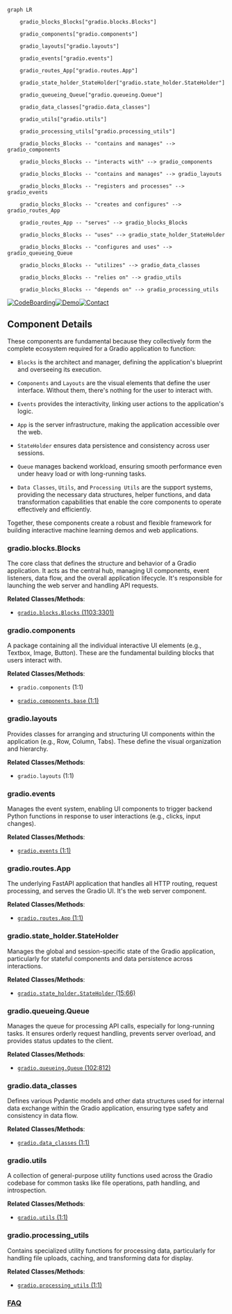 ```mermaid

graph LR

    gradio_blocks_Blocks["gradio.blocks.Blocks"]

    gradio_components["gradio.components"]

    gradio_layouts["gradio.layouts"]

    gradio_events["gradio.events"]

    gradio_routes_App["gradio.routes.App"]

    gradio_state_holder_StateHolder["gradio.state_holder.StateHolder"]

    gradio_queueing_Queue["gradio.queueing.Queue"]

    gradio_data_classes["gradio.data_classes"]

    gradio_utils["gradio.utils"]

    gradio_processing_utils["gradio.processing_utils"]

    gradio_blocks_Blocks -- "contains and manages" --> gradio_components

    gradio_blocks_Blocks -- "interacts with" --> gradio_components

    gradio_blocks_Blocks -- "contains and manages" --> gradio_layouts

    gradio_blocks_Blocks -- "registers and processes" --> gradio_events

    gradio_blocks_Blocks -- "creates and configures" --> gradio_routes_App

    gradio_routes_App -- "serves" --> gradio_blocks_Blocks

    gradio_blocks_Blocks -- "uses" --> gradio_state_holder_StateHolder

    gradio_blocks_Blocks -- "configures and uses" --> gradio_queueing_Queue

    gradio_blocks_Blocks -- "utilizes" --> gradio_data_classes

    gradio_blocks_Blocks -- "relies on" --> gradio_utils

    gradio_blocks_Blocks -- "depends on" --> gradio_processing_utils

```

[![CodeBoarding](https://img.shields.io/badge/Generated%20by-CodeBoarding-9cf?style=flat-square)](https://github.com/CodeBoarding/GeneratedOnBoardings)[![Demo](https://img.shields.io/badge/Try%20our-Demo-blue?style=flat-square)](https://www.codeboarding.org/demo)[![Contact](https://img.shields.io/badge/Contact%20us%20-%20contact@codeboarding.org-lightgrey?style=flat-square)](mailto:contact@codeboarding.org)



## Component Details



These components are fundamental because they collectively form the complete ecosystem required for a Gradio application to function:



*   `Blocks` is the architect and manager, defining the application's blueprint and overseeing its execution.

*   `Components` and `Layouts` are the visual elements that define the user interface. Without them, there's nothing for the user to interact with.

*   `Events` provides the interactivity, linking user actions to the application's logic.

*   `App` is the server infrastructure, making the application accessible over the web.

*   `StateHolder` ensures data persistence and consistency across user sessions.

*   `Queue` manages backend workload, ensuring smooth performance even under heavy load or with long-running tasks.

*   `Data Classes`, `Utils`, and `Processing Utils` are the support systems, providing the necessary data structures, helper functions, and data transformation capabilities that enable the core components to operate effectively and efficiently.



Together, these components create a robust and flexible framework for building interactive machine learning demos and web applications.



### gradio.blocks.Blocks

The core class that defines the structure and behavior of a Gradio application. It acts as the central hub, managing UI components, event listeners, data flow, and the overall application lifecycle. It's responsible for launching the web server and handling API requests.





**Related Classes/Methods**:



- <a href="https://github.com/gradio-app/gradio/blob/master/gradio/blocks.py#L1103-L3301" target="_blank" rel="noopener noreferrer">`gradio.blocks.Blocks` (1103:3301)</a>





### gradio.components

A package containing all the individual interactive UI elements (e.g., Textbox, Image, Button). These are the fundamental building blocks that users interact with.





**Related Classes/Methods**:



- `gradio.components` (1:1)

- <a href="https://github.com/gradio-app/gradio/blob/master/gradio/components/base.py#L1-L1" target="_blank" rel="noopener noreferrer">`gradio.components.base` (1:1)</a>





### gradio.layouts

Provides classes for arranging and structuring UI components within the application (e.g., Row, Column, Tabs). These define the visual organization and hierarchy.





**Related Classes/Methods**:



- `gradio.layouts` (1:1)





### gradio.events

Manages the event system, enabling UI components to trigger backend Python functions in response to user interactions (e.g., clicks, input changes).





**Related Classes/Methods**:



- <a href="https://github.com/gradio-app/gradio/blob/master/gradio/events.py#L1-L1" target="_blank" rel="noopener noreferrer">`gradio.events` (1:1)</a>





### gradio.routes.App

The underlying FastAPI application that handles all HTTP routing, request processing, and serves the Gradio UI. It's the web server component.





**Related Classes/Methods**:



- <a href="https://github.com/gradio-app/gradio/blob/master/gradio/routes.py#L1-L1" target="_blank" rel="noopener noreferrer">`gradio.routes.App` (1:1)</a>





### gradio.state_holder.StateHolder

Manages the global and session-specific state of the Gradio application, particularly for stateful components and data persistence across interactions.





**Related Classes/Methods**:



- <a href="https://github.com/gradio-app/gradio/blob/master/gradio/state_holder.py#L15-L66" target="_blank" rel="noopener noreferrer">`gradio.state_holder.StateHolder` (15:66)</a>





### gradio.queueing.Queue

Manages the queue for processing API calls, especially for long-running tasks. It ensures orderly request handling, prevents server overload, and provides status updates to the client.





**Related Classes/Methods**:



- <a href="https://github.com/gradio-app/gradio/blob/master/gradio/queueing.py#L102-L812" target="_blank" rel="noopener noreferrer">`gradio.queueing.Queue` (102:812)</a>





### gradio.data_classes

Defines various Pydantic models and other data structures used for internal data exchange within the Gradio application, ensuring type safety and consistency in data flow.





**Related Classes/Methods**:



- <a href="https://github.com/gradio-app/gradio/blob/master/gradio/data_classes.py#L1-L1" target="_blank" rel="noopener noreferrer">`gradio.data_classes` (1:1)</a>





### gradio.utils

A collection of general-purpose utility functions used across the Gradio codebase for common tasks like file operations, path handling, and introspection.





**Related Classes/Methods**:



- <a href="https://github.com/gradio-app/gradio/blob/master/gradio/utils.py#L1-L1" target="_blank" rel="noopener noreferrer">`gradio.utils` (1:1)</a>





### gradio.processing_utils

Contains specialized utility functions for processing data, particularly for handling file uploads, caching, and transforming data for display.





**Related Classes/Methods**:



- <a href="https://github.com/gradio-app/gradio/blob/master/gradio/processing_utils.py#L1-L1" target="_blank" rel="noopener noreferrer">`gradio.processing_utils` (1:1)</a>









### [FAQ](https://github.com/CodeBoarding/GeneratedOnBoardings/tree/main?tab=readme-ov-file#faq)